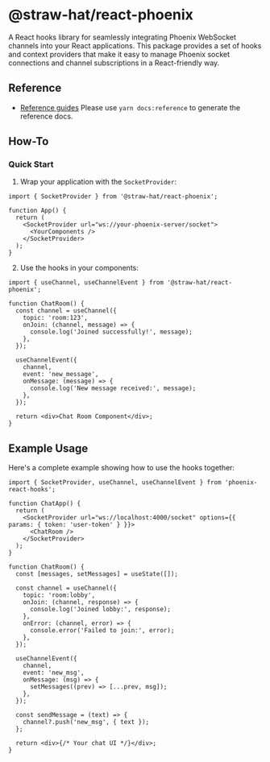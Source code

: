 # @straw-hat/react-phoenix

A React hooks library for seamlessly integrating Phoenix WebSocket channels
into your React applications. This package provides a set of hooks and context
providers that make it easy to manage Phoenix socket connections and channel
subscriptions in a React-friendly way.

## Reference

- [Reference guides](./docs/reference/index.html) Please use `yarn docs:reference`
  to generate the reference docs.

## How-To

### Quick Start

1. Wrap your application with the `SocketProvider`:

```tsx
import { SocketProvider } from '@straw-hat/react-phoenix';

function App() {
  return (
    <SocketProvider url="ws://your-phoenix-server/socket">
      <YourComponents />
    </SocketProvider>
  );
}
```

2. Use the hooks in your components:

```tsx
import { useChannel, useChannelEvent } from '@straw-hat/react-phoenix';

function ChatRoom() {
  const channel = useChannel({
    topic: 'room:123',
    onJoin: (channel, message) => {
      console.log('Joined successfully!', message);
    },
  });

  useChannelEvent({
    channel,
    event: 'new_message',
    onMessage: (message) => {
      console.log('New message received:', message);
    },
  });

  return <div>Chat Room Component</div>;
}
```

## Example Usage

Here's a complete example showing how to use the hooks together:

```tsx
import { SocketProvider, useChannel, useChannelEvent } from 'phoenix-react-hooks';

function ChatApp() {
  return (
    <SocketProvider url="ws://localhost:4000/socket" options={{ params: { token: 'user-token' } }}>
      <ChatRoom />
    </SocketProvider>
  );
}

function ChatRoom() {
  const [messages, setMessages] = useState([]);

  const channel = useChannel({
    topic: 'room:lobby',
    onJoin: (channel, response) => {
      console.log('Joined lobby:', response);
    },
    onError: (channel, error) => {
      console.error('Failed to join:', error);
    },
  });

  useChannelEvent({
    channel,
    event: 'new_msg',
    onMessage: (msg) => {
      setMessages((prev) => [...prev, msg]);
    },
  });

  const sendMessage = (text) => {
    channel?.push('new_msg', { text });
  };

  return <div>{/* Your chat UI */}</div>;
}
```
